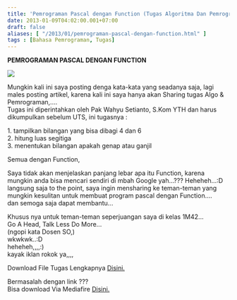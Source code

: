 ```yaml
---
title: 'Pemrograman Pascal dengan Function (Tugas Algoritma Dan Pemrograman)'
date: 2013-01-09T04:02:00.001+07:00
draft: false
aliases: [ "/2013/01/pemrograman-pascal-dengan-function.html" ]
tags : [Bahasa Pemrograman, Tugas]
---
```


**PEMROGRAMAN PASCAL DENGAN FUNCTION**

  

  

[![](http://3.bp.blogspot.com/-bIkYo6bkYDw/UOyEwWXu_FI/AAAAAAAAAc8/UEz5HFKEy_4/s200/T.jpg)](http://3.bp.blogspot.com/-bIkYo6bkYDw/UOyEwWXu_FI/AAAAAAAAAc8/UEz5HFKEy_4/s1600/T.jpg)

  

  

Mungkin kali ini saya posting denga kata-kata yang seadanya saja, lagi males posting artikel, karena kali ini saya hanya akan Sharing tugas Algo & Pemrograman,....  
Tugas ini diperintahkan oleh Pak Wahyu Setianto, S.Kom YTH dan harus dikumpulkan sebelum UTS, ini tugasnya :  
  
  
1\. tampilkan bilangan yang bisa dibagi 4 dan 6  
2\. hitung luas segitiga  
3\. menentukan bilangan apakah genap atau ganjil  
  
Semua dengan Function,  
  
Saya tidak akan menjelaskan panjang lebar apa itu Function, karena mungkin anda bisa mencari sendiri di mbah Google yah...??? Heheheh...:D  
langsung saja to the point, saya ingin mensharing ke teman-teman yang mungkin kesulitan untuk membuat program pascal dengan Function....  
dan semoga saja dapat membantu...  
  
Khusus nya untuk teman-teman seperjuangan saya di kelas 1M42...  
Go A Head, Talk Less Do More...  
(ngopi kata Dosen SO,)  
wkwkwk..:D  
heheheh,,,,:)  
kayak iklan rokok ya,,,,  
  
  
  

Download File Tugas Lengkapnya [Disini.](http://www.ziddu.com/download/21295857/TugasAlgoFunction-12.240.0001.zip.html)  
  
Bermasalah dengan link ???  
Bisa download Via Mediafire [Disini.](http://www.mediafire.com/?94hbjrwke6kcozf)